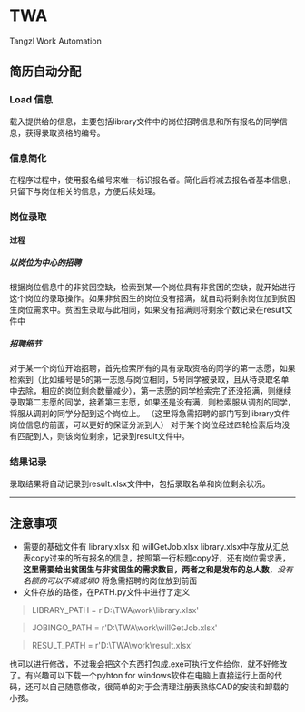 
# TWA
Tangzl Work Automation
## 简历自动分配
### Load 信息
载入提供给的信息，主要包括library文件中的岗位招聘信息和所有报名的同学信息，获得录取资格的编号。
### 信息简化
在程序过程中，使用报名编号来唯一标识报名者。简化后将减去报名者基本信息，只留下与岗位相关的信息，方便后续处理。
### 岗位录取
#### 过程
##### 以岗位为中心的招聘
根据岗位信息中的非贫困空缺，检索到某一个岗位具有非贫困的空缺，就开始进行这个岗位的录取操作。如果非贫困生的岗位没有招满，就自动将剩余岗位加到贫困生岗位需求中。贫困生录取与此相同，如果没有招满则将剩余个数记录在result文件中
##### 招聘细节
对于某一个岗位开始招聘，首先检索所有的具有录取资格的同学的第一志愿，如果检索到（比如编号是5的第一志愿与岗位相同，5号同学被录取，且从待录取名单中去除，相应的岗位剩余数量减少），第一志愿的同学检索完了还没招满，则继续录取第二志愿的同学，接着第三志愿，如果还是没有满，则检索服从调剂的同学，将服从调剂的同学分配到这个岗位上。 （这里将急需招聘的部门写到library文件岗位信息的前面，可以更好的保证分派到人）
对于某个岗位经过四轮检索后均没有匹配到人，则该岗位剩余，记录到result文件中。
### 结果记录
录取结果将自动记录到result.xlsx文件中，包括录取名单和岗位剩余状况。
*****
## 注意事项
* 需要的基础文件有 library.xlsx 和 willGetJob.xlsx   library.xlsx中存放从汇总表copy过来的所有报名的信息，按照第一行标题copy好，还有岗位需求表，**这里需要给出贫困生与非贫困生的需求数目，两者之和是发布的总人数**，*没有名额的可以不填或填0* 将急需招聘的岗位放到前面
* 文件存放的路径，在PATH.py文件中进行了定义
>LIBRARY_PATH = r'D:\TWA\work\library.xlsx'

>JOBINGO_PATH = r'D:\TWA\work\willGetJob.xlsx'

>RESULT_PATH = r'D:\TWA\work\result.xlsx'

也可以进行修改，不过我会把这个东西打包成.exe可执行文件给你，就不好修改了。有兴趣可以下载一个pyhton for windows软件在电脑上直接运行上面的代码，还可以自己随意修改，很简单的对于会清理注册表熟练CAD的安装和卸载的小孩。
